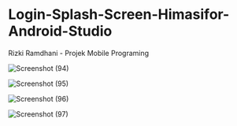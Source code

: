 # Login-Splash-Screen-Himasifor-Android-Studio
Rizki Ramdhani - Projek Mobile Programing

![Screenshot (94)](https://user-images.githubusercontent.com/59698454/98038146-35df2c00-1e4f-11eb-8881-fb7e4a35d362.png)

![Screenshot (95)](https://user-images.githubusercontent.com/59698454/98038153-38418600-1e4f-11eb-9103-44b2f270c372.png)

![Screenshot (96)](https://user-images.githubusercontent.com/59698454/98038157-3972b300-1e4f-11eb-889d-0e50cae2725e.png)

![Screenshot (97)](https://user-images.githubusercontent.com/59698454/98038158-3aa3e000-1e4f-11eb-9471-1ad37aeb487e.png)
